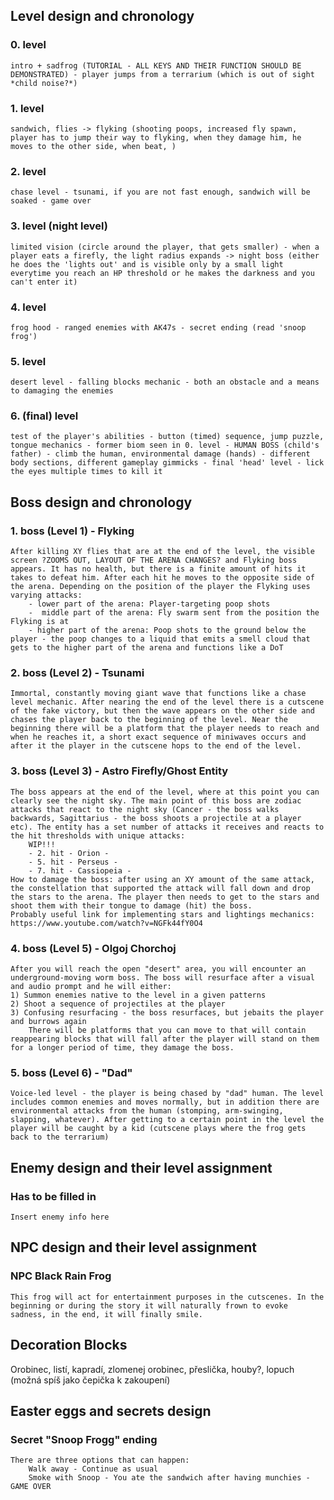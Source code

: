 ## Level design and chronology
### 0. level
    intro + sadfrog (TUTORIAL - ALL KEYS AND THEIR FUNCTION SHOULD BE DEMONSTRATED) - player jumps from a terrarium (which is out of sight *child noise?*)
### 1. level
    sandwich, flies -> flyking (shooting poops, increased fly spawn, player has to jump their way to flyking, when they damage him, he moves to the other side, when beat, )
### 2. level
    chase level - tsunami, if you are not fast enough, sandwich will be soaked - game over
### 3. level (night level)
    limited vision (circle around the player, that gets smaller) - when a player eats a firefly, the light radius expands -> night boss (either he does the 'lights out' and is visible only by a small light everytime you reach an HP threshold or he makes the darkness and you can't enter it) 
### 4. level
    frog hood - ranged enemies with AK47s - secret ending (read 'snoop frog')
### 5. level
    desert level - falling blocks mechanic - both an obstacle and a means to damaging the enemies
### 6. (final) level
    test of the player's abilities - button (timed) sequence, jump puzzle, tongue mechanics - former biom seen in 0. level - HUMAN BOSS (child's father) - climb the human, environmental damage (hands) - different body sections, different gameplay gimmicks - final 'head' level - lick the eyes multiple times to kill it

## Boss design and chronology
### 1. boss (Level 1) - Flyking
    After killing XY flies that are at the end of the level, the visible screen ?ZOOMS OUT, LAYOUT OF THE ARENA CHANGES? and Flyking boss appears. It has no health, but there is a finite amount of hits it takes to defeat him. After each hit he moves to the opposite side of the arena. Depending on the position of the player the Flyking uses varying attacks:
        - lower part of the arena: Player-targeting poop shots
        -  middle part of the arena: Fly swarm sent from the position the Flyking is at
        - higher part of the arena: Poop shots to the ground below the player - the poop changes to a liquid that emits a smell cloud that gets to the higher part of the arena and functions like a DoT
### 2. boss (Level 2) - Tsunami
    Immortal, constantly moving giant wave that functions like a chase level mechanic. After nearing the end of the level there is a cutscene of the fake victory, but then the wave appears on the other side and chases the player back to the beginning of the level. Near the beginning there will be a platform that the player needs to reach and when he reaches it, a short exact sequence of miniwaves occurs and after it the player in the cutscene hops to the end of the level.
### 3. boss (Level 3) - Astro Firefly/Ghost Entity
    The boss appears at the end of the level, where at this point you can clearly see the night sky. The main point of this boss are zodiac attacks that react to the night sky (Cancer - the boss walks backwards, Sagittarius - the boss shoots a projectile at a player etc). The entity has a set number of attacks it receives and reacts to the hit thresholds with unique attacks:
        WIP!!!
        - 2. hit - Orion - 
        - 5. hit - Perseus - 
        - 7. hit - Cassiopeia - 
    How to damage the boss: after using an XY amount of the same attack, the constellation that supported the attack will fall down and drop the stars to the arena. The player then needs to get to the stars and shoot them with their tongue to damage (hit) the boss.
    Probably useful link for implementing stars and lightings mechanics: https://www.youtube.com/watch?v=NGFk44fY0O4
### 4. boss (Level 5) - Olgoj Chorchoj
    After you will reach the open "desert" area, you will encounter an underground-moving worm boss. The boss will resurface after a visual and audio prompt and he will either:
    1) Summon enemies native to the level in a given patterns
    2) Shoot a sequence of projectiles at the player
    3) Confusing resurfacing - the boss resurfaces, but jebaits the player and burrows again
        There will be platforms that you can move to that will contain reappearing blocks that will fall after the player will stand on them for a longer period of time, they damage the boss.
### 5. boss (Level 6) - "Dad"
    Voice-led level - the player is being chased by "dad" human. The level includes common enemies and moves normally, but in addition there are environmental attacks from the human (stomping, arm-swinging, slapping, whatever). After getting to a certain point in the level the player will be caught by a kid (cutscene plays where the frog gets back to the terrarium)
## Enemy design and their level assignment
### Has to be filled in
    Insert enemy info here

## NPC design and their level assignment
### NPC Black Rain Frog
    This frog will act for entertainment purposes in the cutscenes. In the beginning or during the story it will naturally frown to evoke sadness, in the end, it will finally smile.
    
## Decoration Blocks
Orobinec, listí, kapradí, zlomenej orobinec, přeslička, houby?, lopuch (možná spíš jako čepička k zakoupení)

## Easter eggs and secrets design
### Secret "Snoop Frogg" ending
    There are three options that can happen:
        Walk away - Continue as usual
        Smoke with Snoop - You ate the sandwich after having munchies - GAME OVER
